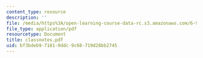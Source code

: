 ```yaml
---
content_type: resource
description: ''
file: /media/https%3A/open-learning-course-data-rc.s3.amazonaws.com/6-974-fundamentals-of-photonics-quantum-electronics-spring-2006/bf3bdeb971819ddc9c68719d28bb2745_classnotes.pdf
file_type: application/pdf
resourcetype: Document
title: classnotes.pdf
uid: bf3bdeb9-7181-9ddc-9c68-719d28bb2745
---
```

